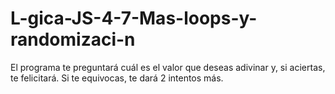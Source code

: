 # L-gica-JS-4-7-Mas-loops-y-randomizaci-n
El programa te preguntará cuál es el valor que deseas adivinar y, si aciertas, te felicitará. Si te equivocas, te dará 2 intentos más.
